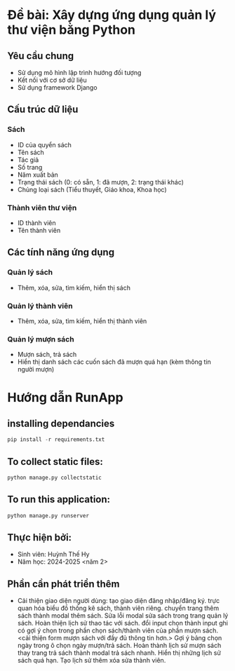# Đề bài: Xây dựng ứng dụng quản lý thư viện bằng Python

## Yêu cầu chung
- Sử dụng mô hình lập trình hướng đối tượng
- Kết nối với cơ sở dữ liệu
- Sử dụng framework Django

## Cấu trúc dữ liệu
### Sách
- ID của quyển sách
- Tên sách
- Tác giả
- Số trang
- Năm xuất bản
- Trạng thái sách (0: có sẵn, 1: đã mượn, 2: trạng thái khác)
- Chủng loại sách (Tiểu thuyết, Giáo khoa, Khoa học)

### Thành viên thư viện
- ID thành viên
- Tên thành viên

## Các tính năng ứng dụng
### Quản lý sách
- Thêm, xóa, sửa, tìm kiếm, hiển thị sách

### Quản lý thành viên
- Thêm, xóa, sửa, tìm kiếm, hiển thị thành viên

### Quản lý mượn sách
- Mượn sách, trả sách
- Hiển thị danh sách các cuốn sách đã mượn quá hạn (kèm thông tin người mượn)

# Hướng dẫn RunApp
## installing dependancies

```python
pip install -r requirements.txt
```

## To collect static files:

```python
python manage.py collectstatic
```

## To run this application:

```python
python manage.py runserver
```
## Thực hiện bởi:
- Sinh viên: Huỳnh Thế Hy
- Năm học: 2024-2025 <năm 2>

## Phần cần phát triển thêm
- Cải thiện giao diện người dùng:
    tạo giao diện đăng nhập/đăng ký.
    trực quan hóa biểu đồ thống kê sách, thành viên riêng.
    chuyển trang thêm sách thành modal thêm sách.
    Sửa lỗi modal sửa sách trong trang quản lý sách.
    Hoàn thiện lịch sử thao tác với sách.
    đổi input chọn thành input ghi có gợi ý chọn trong phần chọn sách/thành viên của phần mượn sách.<cải thiện form mượn sách với đầy đủ thông tin hơn.>
    Gợi ý bảng chọn ngày trong ô chọn ngày mượn/trả sách.
    Hoàn thành lịch sử mượn sách
    thay trang trả sách thành modal trả sách nhanh.
    Hiển thị những lịch sử sách quá hạn.
    Tạo lịch sử thêm xóa sửa thành viên.
